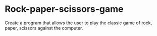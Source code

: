 # Rock-paper-scissors-game
Create a program that allows the user to play the classic game of rock, paper, scissors against the computer.
